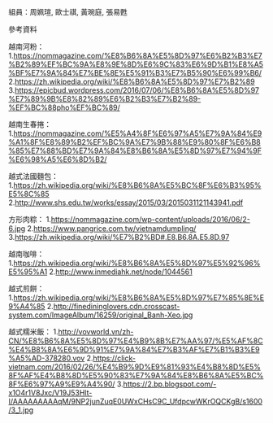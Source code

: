 組員：周姵瑄, 歐士祺, 黃琬庭, 張易甦

參考資料

越南河粉：
1.https://nommagazine.com/%E8%B6%8A%E5%8D%97%E6%B2%B3%E7%B2%89%EF%BC%9A%E8%9E%8D%E6%9C%83%E6%9D%B1%E8%A5%BF%E7%9A%84%E7%BE%8E%E5%91%B3%E7%B5%90%E6%99%B6/
2.https://zh.wikipedia.org/wiki/%E8%B6%8A%E5%8D%97%E7%B2%89
3.https://epicbud.wordpress.com/2016/07/06/%E8%B6%8A%E5%8D%97%E7%89%9B%E8%82%89%E6%B2%B3%E7%B2%89-%EF%BC%88pho%EF%BC%89/

越南生春捲：
1.https://nommagazine.com/%E5%A4%8F%E6%97%A5%E7%9A%84%E9%A1%8F%E8%89%B2%EF%BC%9A%E7%9B%88%E9%80%8F%E6%B8%85%E7%88%BD%E7%9A%84%E8%B6%8A%E5%8D%97%E7%94%9F%E6%98%A5%E6%8D%B2/

越式法國麵包：
1.https://zh.wikipedia.org/wiki/%E8%B6%8A%E5%BC%8F%E6%B3%95%E5%8C%85
2.http://www.shs.edu.tw/works/essay/2015/03/2015031121143941.pdf

方形肉粽：
1.https://nommagazine.com/wp-content/uploads/2016/06/2-6.jpg
2.https://www.pangrice.com.tw/vietnamdumpling/
3.https://zh.wikipedia.org/wiki/%E7%B2%BD#.E8.B6.8A.E5.8D.97

越南咖啡：
1.https://zh.wikipedia.org/wiki/%E8%B6%8A%E5%8D%97%E5%92%96%E5%95%A1
2.http://www.inmediahk.net/node/1044561

越式煎餅：
1.https://zh.wikipedia.org/wiki/%E8%B6%8A%E5%8D%97%E7%85%8E%E9%A4%85
2.http://finedininglovers.cdn.crosscast-system.com/ImageAlbum/16259/original_Banh-Xeo.jpg 

越式糯米飯：
1.http://vovworld.vn/zh-CN/%E8%B6%8A%E5%8D%97%E4%B9%8B%E7%AA%97/%E5%AF%8C%E4%B8%8A%E6%9D%91%E7%9A%84%E7%B3%AF%E7%B1%B3%E9%A5%AD-378280.vov
2.https://click-vietnam.com/2016/02/26/%E4%B9%9D%E9%81%93%E4%B8%8D%E5%8F%AF%E4%B8%8D%E5%90%83%E7%9A%84%E8%B6%8A%E5%BC%8F%E6%97%A9%E9%A4%90/
3.https://2.bp.blogspot.com/-x1O4r1V8Jxc/V19J53Hlt-I/AAAAAAAAAqM/9NP2junZuqE0UWxCHsC9C_UfdpcwWKrOQCKgB/s1600/3_1.jpg